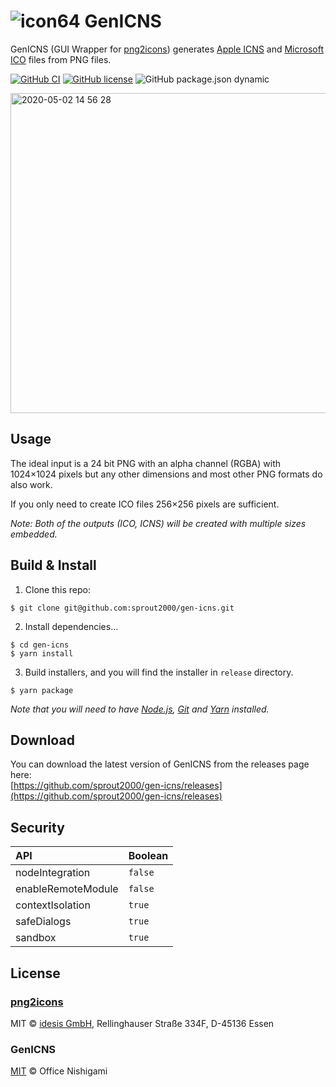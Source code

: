 # ![icon64](https://user-images.githubusercontent.com/52094761/81348668-7573c800-90f9-11ea-9fe9-7fd3c92d14a1.png) GenICNS

GenICNS (GUI Wrapper for [png2icons](https://github.com/idesis-gmbh/png2icons)) generates [Apple ICNS](https://en.wikipedia.org/wiki/Apple_Icon_Image_format) and [Microsoft ICO](https://en.wikipedia.org/wiki/ICO_(file_format)) files from PNG files.

[![GitHub CI](https://github.com/sprout2000/gen-icns/workflows/GitHub%20CI/badge.svg)](https://github.com/sprout2000/gen-icns/actions?query=workflow%3A%22GitHub+CI%22)
[![GitHub license](https://img.shields.io/github/license/sprout2000/gen-icns)](https://github.com/sprout2000/gen-icns/blob/master/LICENSE.md)
![GitHub package.json dynamic](https://img.shields.io/github/package-json/keywords/sprout2000/gen-icns)

<img width="512" alt="2020-05-02 14 56 28" src="https://user-images.githubusercontent.com/52094761/80856508-92397700-8c85-11ea-9536-63387c6c9ab6.png">

## Usage

The ideal input is a 24 bit PNG with an alpha channel (RGBA) with 1024×1024 pixels but any other dimensions and most other PNG formats do also work. 

If you only need to create ICO files 256×256 pixels are sufficient. 

*Note: Both of the outputs (ICO, ICNS) will be created with multiple sizes embedded.*

## Build & Install

1. Clone this repo:

```
$ git clone git@github.com:sprout2000/gen-icns.git
```

2. Install dependencies...

```
$ cd gen-icns
$ yarn install
```

3. Build installers, and you will find the installer in `release` directory.

```
$ yarn package
```

*Note that you will need to have [Node.js](https://nodejs.org/en/), [Git](https://git-scm.com/) and [Yarn](https://yarnpkg.com/) installed.*


## Download

You can download the latest version of GenICNS from the releases page here:  
[https://github.com/sprout2000/gen-icns/releases](https://github.com/sprout2000/gen-icns/releases)

## Security

API | Boolean
:--- | :---
nodeIntegration | `false`
enableRemoteModule | `false`
contextIsolation | `true`
safeDialogs | `true`
sandbox | `true`

## License

### [png2icons](https://github.com/idesis-gmbh/png2icons)

MIT © [idesis GmbH](https://www.idesis.de), Rellinghauser Straße 334F, D-45136 Essen

### GenICNS

[MIT](https://github.com/sprout2000/lessview/blob/master/LICENSE.md) © Office Nishigami
